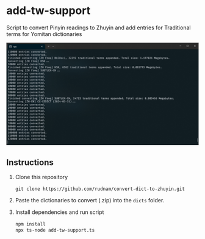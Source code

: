 # add-tw-support

Script to convert Pinyin readings to Zhuyin and add entries for Traditional terms for Yomitan dictionaries

![alt text](image.png)

## Instructions

1. Clone this repository

   ```shell
   git clone https://github.com/rudnam/convert-dict-to-zhuyin.git
   ```

2. Paste the dictionaries to convert (.zip) into the `dicts` folder.

3. Install dependencies and run script

   ```shell
   npm install
   npx ts-node add-tw-support.ts
   ```
